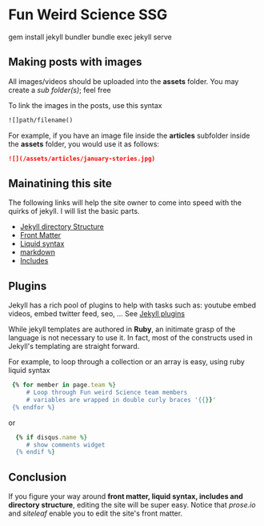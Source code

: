 
# Fun Weird Science SSG
gem install jekyll bundler
bundle exec jekyll serve

## Making posts with images
All images/videos should be uploaded into the **assets** folder. You may create a *sub folder(s)*; feel free

To link the images in the posts, use this syntax

```markdown
![]path/filename()
``` 

For example, if you have an image file inside the **articles** subfolder inside the **assets** folder, you would use it as follows:

```markdown
![](/assets/articles/january-stories.jpg)
``` 
## Mainatining this site
The following links will help the site owner to come into speed with the quirks of jekyll. I will list the basic parts.

* [Jekyll directory Structure](https://jekyllrb.com/docs/structure/)
* [Front Matter](https://learn.cloudcannon.com/jekyll-front-matter/) 
* [Liquid syntax](https://learn.cloudcannon.com/jekyll-liquid/)
* [markdown](https://github.com/adam-p/markdown-here/wiki/Markdown-Cheatsheet)
* [Includes](https://learn.cloudcannon.com/jekyll-includes/)

## Plugins
Jekyll has a rich pool of plugins to help with tasks such as: youtube embed videos, embed twitter feed, seo,  ... See [Jekyll plugins](https://jekyllrb.com/docs/plugins/)

While jekyll templates are authored in **Ruby**, an initimate grasp of the language is not necessary to use it. In fact, most of the constructs used in Jekyll's templating are straight forward.

For example, to loop through a collection or an array is easy, using ruby liquid syntax 
 
```Ruby
 {% for member in page.team %}
     # Loop through Fun weird Science team members  
     # variables are wrapped in double curly braces '{{}}'
 {% endfor %}
``` 

or 

```Ruby
  {% if disqus.name %}
     # show comments widget
  {% endif %}
```

## Conclusion

If you figure your way around **front matter, liquid syntax, includes and directory structure**, editing the site will be super easy. Notice that *prose.io* and *siteleaf* enable you to edit the site's front matter.
